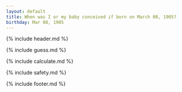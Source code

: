 ```yaml
---
layout: default
title: When was I or my baby conceived if born on March 08, 1905?
birthday: Mar 08, 1905
---
```


{% include header.md %}

{% include guess.md %}

{% include calculate.md %}

{% include safety.md %}

{% include footer.md %}



